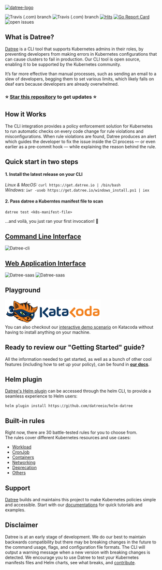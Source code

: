 [![datree-logo](https://raw.githubusercontent.com/datreeio/datree/main/images/datree_LOGO-180px.png)](#) 

![Travis (.com) branch](https://img.shields.io/travis/com/datreeio/datree/staging?label=build-staging)
![Travis (.com) branch](https://img.shields.io/travis/com/datreeio/datree/main?label=build-main)
[![Hits](https://hits.seeyoufarm.com/api/count/incr/badge.svg?url=https%3A%2F%2Fgithub.com%2Fdatreeio%2Fdatree&count_bg=%2379C83D&title_bg=%23555555&icon=github.svg&icon_color=%23E7E7E7&title=views+%28today+%2F+total%29&edge_flat=false)](https://hits.seeyoufarm.com)
[![Go Report Card](https://goreportcard.com/badge/github.com/datreeio/datree)](https://goreportcard.com/report/github.com/datreeio/datree)
![open issues](https://img.shields.io/github/issues-raw/datreeio/datree)

## What is Datree?
[Datree](https://datree.io/#utm_source=github&utm_medium=organic_oss) is a CLI tool that supports Kubernetes admins in their roles, by preventing developers from making errors in Kubernetes configurations that can cause clusters to fail in production. Our CLI tool is open source, enabling it to be supported by the Kubernetes community.  

It’s far more effective than manual processes, such as sending an email to a slew of developers, begging them to set various limits, which likely falls on deaf ears because developers are already overwhelmed.

### ⭐️ [Star this repository](https://github.com/datreeio/datree/stargazers) to get updates ⭐️   

## How it Works
The CLI integration provides a policy enforcement solution for Kubernetes to run automatic checks on every code change for rule violations and misconfigurations. When rule violations are found, Datree produces an alert which guides the developer to fix the issue inside the CI process — or even earlier as a pre-commit hook — while explaining the reason behind the rule.

## Quick start in two steps
#### 1. Install the latest release on your CLI  
_Linux & MacOS:_ `curl https://get.datree.io | /bin/bash`  
_Windows:_ `iwr -useb https://get.datree.io/windows_install.ps1 | iex`  

#### 2. Pass datree a Kuberntes manifest file to scan
`datree test <k8s-manifest-file>`  

...and voilà, you just ran your first invocation! 🥳    

## [Command Line Interface](https://hub.datree.io/cli-output/#utm_source=github&utm_medium=organic_oss)
<img src="https://clipublic.s3.amazonaws.com/live.gif" alt="Datree-cli" width="600" height="400">  

## [Web Application Interface](https://hub.datree.io/centralized-policy/#utm_source=github&utm_medium=organic_oss)
<img src="https://user-images.githubusercontent.com/19731161/130956287-ca44e831-46ba-48fa-96eb-be8e23d43bdf.png" alt="Datree-saas" width="600" height="400">  

<img src="https://user-images.githubusercontent.com/19731161/130957021-4b825b82-01e1-47ba-bf6f-68003f08a532.png" alt="Datree-saas" width="600" height="400"> 

## Playground
[![katacoda-logo](https://raw.githubusercontent.com/datreeio/datree/main/images/katacoda-logo.png)](https://www.katacoda.com/datree/scenarios/datree-demo)  
You can also checkout our [interactive demo scenario](https://www.katacoda.com/datree/scenarios/datree-demo) on Katacoda without having to install anything on your machine.  

## Ready to review our "Getting Started" guide?
All the information needed to get started, as well as a bunch of other cool features (including how to set up your policy), can be found in [**our docs**](https://hub.datree.io/getting-started/#utm_source=github&utm_medium=organic_oss).

## Helm plugin
[Datree's Helm plugin](https://hub.datree.io/helm-plugin/#utm_source=github&utm_medium=organic_oss) can be accessed through the helm CLI, to provide a seamless experience to Helm users:  

`helm plugin install https://github.com/datreeio/helm-datree`  

## Built-in rules
Right now, there are 30 battle-tested rules for you to choose from.    
The rules cover different Kubernetes resources and use cases:
* [Workload](https://hub.datree.io/workload/#utm_source=github&utm_medium=organic_oss)
* [CronJob](https://hub.datree.io/cronjob/#utm_source=github&utm_medium=organic_oss)
* [Containers](https://hub.datree.io/containers/#utm_source=github&utm_medium=organic_oss)
* [Networking](https://hub.datree.io/networking/#utm_source=github&utm_medium=organic_oss)
* [Deprecation](https://hub.datree.io/deprecation/#utm_source=github&utm_medium=organic_oss)
* [Others](https://hub.datree.io/other/#utm_source=github&utm_medium=organic_oss)

## Support

[Datree](https://datree.io/#utm_source=github&utm_medium=organic_oss) builds and maintains this project to make Kubernetes policies simple and accessible. Start with our [documentations](https://hub.datree.io/#utm_source=github&utm_medium=organic_oss) for quick tutorials and examples.

## Disclaimer

Datree is at an early stage of development. We do our best to maintain backwards compatibility but there may be breaking changes in
the future to the command usage, flags, and configuration file formats. The CLI will output a warning message when a new version with breaking changes is detected.
We encourage you to use Datree to test your Kubernetes manifests files and Helm charts, see what
breaks, and [contribute](./CONTRIBUTING.md).

